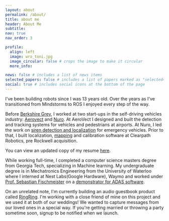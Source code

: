```yaml
---
layout: about
permalink: /about/
title: about me
header: About Me
subtitle:
nav: true
nav_order: 3

profile:
  align: left
  image: wro_toni.jpg
  image_circular: false # crops the image to make it circular
  more_info:

news: false # includes a list of news items
selected_papers: false # includes a list of papers marked as "selected={true}"
social: true # includes social icons at the bottom of the page
---
```


I've been building robots since I was 13 years old. Over the years as I've transitioned from Mindstorms to ROS I enjoyed every step of the way.

Before [Berkshire Grey](https://www.berkshiregrey.com), I worked at two start-ups in the self-driving vehicles industry: [Aerovect](https://aerovect.com/#/home) and [Nuro](https://www.nuro.ai/). At AeroVect I designed and built the detection and tracking systems for vehicles and pedestrians at airports. At Nuro, I led the work on [siren detection and localization](https://medium.com/nuro/safety-nuro-our-vehicles-f3c33d605614#:~:text=Emergency%20vehicle%20microphone,safely%20pull%20over.) for emergency vehicles. Prior to that, I built localization, [mapping](https://communitech.ca/technews/clearpath-maps-a-new-way-forward.html) and calibration software at Clearpath Robotics, pre Rockwell acquisition.

You can view an updated copy of my resume [here](https://drive.google.com/file/d/1rEeNh2QY2G2TiRXiHhyz_2sWhtJeEV-m/view?usp=sharing).

While working full-time, I completed a computer science masters degree from Georgia Tech, specializing
in Machine learning. My undergraduate degree is in Mechatronics Engineering from the University of Waterloo
where I interned at Nest Labs(Google Hardware), Waymo and worked under [Prof. Sebastian Fischmeister](https://uwaterloo.ca/embedded-software-group/people-profiles/sebastian-fischmeister) on a [demonstrator for ADAS software](https://uwaterloo.ca/embedded-software-group/projects/adas-treadmill-demonstrator#:~:text=The%20ADAS%20platform%20consists%20of,treadmill%20without%20it%20drifting%20away.).

On an unrelated note, I'm currently building an audio guestbook product called [RingRing](https://ringringphone.ca/). I'm working with a close friend of mine on this project and we used it at both of our weddings! We wanted to capture messages from our loved ones in a special way. If you're getting married or throwing a party sometime soon, signup to be notified when we launch.

